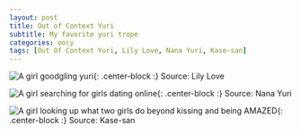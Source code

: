 ```yaml
---
layout: post
title: Out of Context Yuri
subtitle: My favorite yuri trope
categories: oocy
tags: [Out Of Context Yuri, Lily Love, Nana Yuri, Kase-san]
---
```




![A girl goodgling yuri](https://imgur.com/G0vNxhe.png){: .center-block :}
Source: Lily Love

![A girl searching for girls dating online](https://imgur.com/wl9KdWK.png){: .center-block :}
Source: Nana Yuri

![A girl looking up what two girls do beyond kissing and being AMAZED](https://imgur.com/I41pHIf.png){: .center-block :}
Source: Kase-san